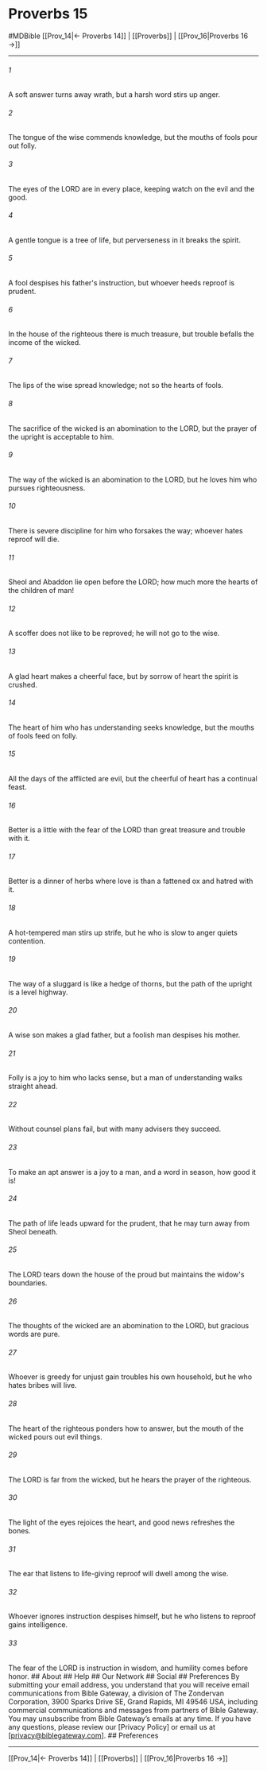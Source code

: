 # Proverbs 15
#MDBible
[[Prov_14|← Proverbs 14]] | [[Proverbs]] | [[Prov_16|Proverbs 16 →]]

***


###### 1 
A soft answer turns away wrath, but a harsh word stirs up anger. 

###### 2 
The tongue of the wise commends knowledge, but the mouths of fools pour out folly. 

###### 3 
The eyes of the LORD are in every place, keeping watch on the evil and the good. 

###### 4 
A gentle tongue is a tree of life, but perverseness in it breaks the spirit. 

###### 5 
A fool despises his father's instruction, but whoever heeds reproof is prudent. 

###### 6 
In the house of the righteous there is much treasure, but trouble befalls the income of the wicked. 

###### 7 
The lips of the wise spread knowledge; not so the hearts of fools. 

###### 8 
The sacrifice of the wicked is an abomination to the LORD, but the prayer of the upright is acceptable to him. 

###### 9 
The way of the wicked is an abomination to the LORD, but he loves him who pursues righteousness. 

###### 10 
There is severe discipline for him who forsakes the way; whoever hates reproof will die. 

###### 11 
Sheol and Abaddon lie open before the LORD; how much more the hearts of the children of man! 

###### 12 
A scoffer does not like to be reproved; he will not go to the wise. 

###### 13 
A glad heart makes a cheerful face, but by sorrow of heart the spirit is crushed. 

###### 14 
The heart of him who has understanding seeks knowledge, but the mouths of fools feed on folly. 

###### 15 
All the days of the afflicted are evil, but the cheerful of heart has a continual feast. 

###### 16 
Better is a little with the fear of the LORD than great treasure and trouble with it. 

###### 17 
Better is a dinner of herbs where love is than a fattened ox and hatred with it. 

###### 18 
A hot-tempered man stirs up strife, but he who is slow to anger quiets contention. 

###### 19 
The way of a sluggard is like a hedge of thorns, but the path of the upright is a level highway. 

###### 20 
A wise son makes a glad father, but a foolish man despises his mother. 

###### 21 
Folly is a joy to him who lacks sense, but a man of understanding walks straight ahead. 

###### 22 
Without counsel plans fail, but with many advisers they succeed. 

###### 23 
To make an apt answer is a joy to a man, and a word in season, how good it is! 

###### 24 
The path of life leads upward for the prudent, that he may turn away from Sheol beneath. 

###### 25 
The LORD tears down the house of the proud but maintains the widow's boundaries. 

###### 26 
The thoughts of the wicked are an abomination to the LORD, but gracious words are pure. 

###### 27 
Whoever is greedy for unjust gain troubles his own household, but he who hates bribes will live. 

###### 28 
The heart of the righteous ponders how to answer, but the mouth of the wicked pours out evil things. 

###### 29 
The LORD is far from the wicked, but he hears the prayer of the righteous. 

###### 30 
The light of the eyes rejoices the heart, and good news refreshes the bones. 

###### 31 
The ear that listens to life-giving reproof will dwell among the wise. 

###### 32 
Whoever ignores instruction despises himself, but he who listens to reproof gains intelligence. 

###### 33 
The fear of the LORD is instruction in wisdom, and humility comes before honor. ## About ## Help ## Our Network ## Social ## Preferences By submitting your email address, you understand that you will receive email communications from Bible Gateway, a division of The Zondervan Corporation, 3900 Sparks Drive SE, Grand Rapids, MI 49546 USA, including commercial communications and messages from partners of Bible Gateway. You may unsubscribe from Bible Gateway&rsquo;s emails at any time. If you have any questions, please review our [Privacy Policy] or email us at [privacy@biblegateway.com]. ## Preferences

***

[[Prov_14|← Proverbs 14]] | [[Proverbs]] | [[Prov_16|Proverbs 16 →]]
